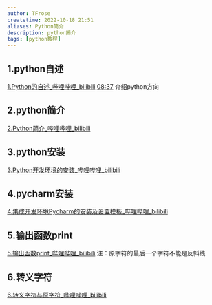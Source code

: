 ```yaml
---
author: TFrose
createtime: 2022-10-18 21:51
aliases: Python简介
description: python简介
tags: [python教程]
---
```



## 1.python自述
[1.Python的自述_哔哩哔哩_bilibili](https://www.bilibili.com/video/BV1wD4y1o7AS/?p=2&spm_id_from=pageDriver&vd_source=2029b6b0b60ecbc6cf63989bfa56dd26)
[08:37](https://www.bilibili.com/video/BV1wD4y1o7AS/?p=2&spm_id_from=pageDriver&vd_source=2029b6b0b60ecbc6cf63989bfa56dd26#t=517.894561)  介绍python方向

## 2.python简介
[2.Python简介_哔哩哔哩_bilibili](https://www.bilibili.com/video/BV1wD4y1o7AS/?p=3&vd_source=2029b6b0b60ecbc6cf63989bfa56dd26)

## 3.python安装
[3.Python开发环境的安装_哔哩哔哩_bilibili](https://www.bilibili.com/video/BV1wD4y1o7AS/?p=4&vd_source=2029b6b0b60ecbc6cf63989bfa56dd26)

## 4.pycharm安装
[4.集成开发环境Pycharm的安装及设置模板_哔哩哔哩_bilibili](https://www.bilibili.com/video/BV1wD4y1o7AS/?p=5&vd_source=2029b6b0b60ecbc6cf63989bfa56dd26)

## 5.输出函数print
[5.输出函数print_哔哩哔哩_bilibili](https://www.bilibili.com/video/BV1wD4y1o7AS/?p=6&vd_source=2029b6b0b60ecbc6cf63989bfa56dd26)
注：原字符的最后一个字符不能是反斜线

## 6.转义字符
[6.转义字符与原字符_哔哩哔哩_bilibili](https://www.bilibili.com/video/BV1wD4y1o7AS/?p=7&spm_id_from=pageDriver&vd_source=2029b6b0b60ecbc6cf63989bfa56dd26)
